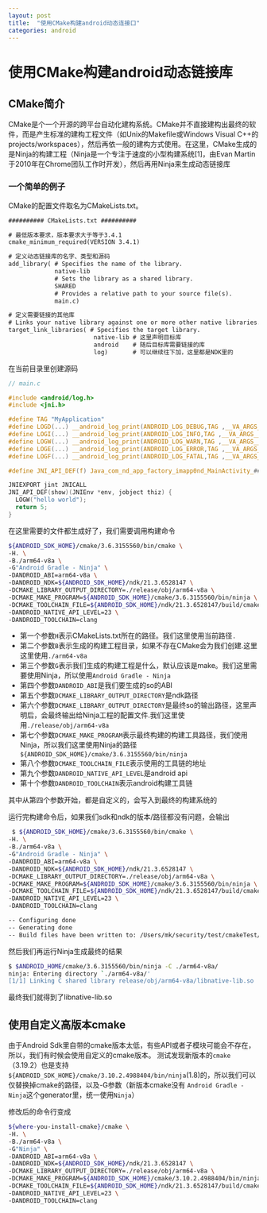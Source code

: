 ```yaml
---
layout: post
title:  "使用CMake构建android动态连接口"
categories: android
---
```

# 使用CMake构建android动态链接库
## CMake简介
CMake是个一个开源的跨平台自动化建构系统。CMake并不直接建构出最终的软件，而是产生标准的建构工程文件（如Unix的Makefile或Windows Visual C++的projects/workspaces），然后再依一般的建构方式使用。在这里，CMake生成的是Ninja的构建工程（Ninja是一个专注于速度的小型构建系统[1]，由Evan Martin于2010年在Chrome团队工作时开发），然后再用Ninja来生成动态链接库

### 一个简单的例子
CMake的配置文件取名为CMakeLists.txt。
```txt
########## CMakeLists.txt ##########

# 最低版本要求，版本要求大于等于3.4.1
cmake_minimum_required(VERSION 3.4.1)

# 定义动态链接库的名字、类型和源码
add_library( # Specifies the name of the library.
             native-lib
             # Sets the library as a shared library.
             SHARED
             # Provides a relative path to your source file(s).
             main.c)

# 定义需要链接的其他库
# Links your native library against one or more other native libraries.
target_link_libraries( # Specifies the target library.
                        native-lib # 这里声明目标库
                        android    # 随后目标库需要链接的库
                        log)       # 可以继续往下加，这里都是NDK里的

```

在当前目录里创建源码
```c
// main.c

#include <android/log.h>
#include <jni.h>

#define TAG "MyApplication"
#define LOGD(...) __android_log_print(ANDROID_LOG_DEBUG,TAG ,__VA_ARGS__)
#define LOGI(...) __android_log_print(ANDROID_LOG_INFO,TAG ,__VA_ARGS__)
#define LOGW(...) __android_log_print(ANDROID_LOG_WARN,TAG ,__VA_ARGS__)
#define LOGE(...) __android_log_print(ANDROID_LOG_ERROR,TAG ,__VA_ARGS__)
#define LOGF(...) __android_log_print(ANDROID_LOG_FATAL,TAG ,__VA_ARGS__)

#define JNI_API_DEF(f) Java_com_nd_app_factory_imapp0nd_MainActivity_##f

JNIEXPORT jint JNICALL
JNI_API_DEF(show)(JNIEnv *env, jobject thiz) {
  LOGW("hello world");
  return 5;
}

```

在这里需要的文件都生成好了，我们需要调用构建命令
```bash
${ANDROID_SDK_HOME}/cmake/3.6.3155560/bin/cmake \
-H. \
-B./arm64-v8a \
-G"Android Gradle - Ninja" \
-DANDROID_ABI=arm64-v8a \
-DANDROID_NDK=${ANDROID_SDK_HOME}/ndk/21.3.6528147 \
-DCMAKE_LIBRARY_OUTPUT_DIRECTORY=./release/obj/arm64-v8a \
-DCMAKE_MAKE_PROGRAM=${ANDROID_SDK_HOME}/cmake/3.6.3155560/bin/ninja \
-DCMAKE_TOOLCHAIN_FILE=${ANDROID_SDK_HOME}/ndk/21.3.6528147/build/cmake/android.toolchain.cmake \
-DANDROID_NATIVE_API_LEVEL=23 \
-DANDROID_TOOLCHAIN=clang
```
- 第一个参数`H`表示CMakeLists.txt所在的路径。我们这里使用当前路径`.`
- 第二个参数`B`表示生成的构建工程目录，如果不存在CMake会为我们创建.这里这里使用`./arm64-v8a`
- 第三个参数`G`表示我们生成的构建工程是什么，默认应该是make。我们这里需要使用Ninja，所以使用`Android Gradle - Ninja`
- 第四个参数`DANDROID_ABI`是我们要生成的so的ABI
- 第五个参数`DCMAKE_LIBRARY_OUTPUT_DIRECTORY`是ndk路径
- 第六个参数`DCMAKE_LIBRARY_OUTPUT_DIRECTORY`是最终so的输出路径，这里声明后，会最终输出给Ninja工程的配置文件.我们这里使用`./release/obj/arm64-v8a`
- 第七个参数`DCMAKE_MAKE_PROGRAM`表示最终构建的构建工具路径，我们使用Ninja，所以我们这里使用Ninja的路径`${ANDROID_SDK_HOME}/cmake/3.6.3155560/bin/ninja`
- 第八个参数`DCMAKE_TOOLCHAIN_FILE`表示使用的工具链的地址
- 第九个参数`DANDROID_NATIVE_API_LEVEL`是android api
- 第十个参数`DANDROID_TOOLCHAIN`表示android构建工具链

其中从第四个参数开始，都是自定义的，会写入到最终的构建系统的

运行完构建命令后，如果我们sdk和ndk的版本/路径都没有问题，会输出
```bash
 $ ${ANDROID_SDK_HOME}/cmake/3.6.3155560/bin/cmake \
-H. \
-B./arm64-v8a \
-G"Android Gradle - Ninja" \
-DANDROID_ABI=arm64-v8a \
-DANDROID_NDK=${ANDROID_SDK_HOME}/ndk/21.3.6528147 \
-DCMAKE_LIBRARY_OUTPUT_DIRECTORY=./release/obj/arm64-v8a \
-DCMAKE_MAKE_PROGRAM=${ANDROID_SDK_HOME}/cmake/3.6.3155560/bin/ninja \
-DCMAKE_TOOLCHAIN_FILE=${ANDROID_SDK_HOME}/ndk/21.3.6528147/build/cmake/android.toolchain.cmake \
-DANDROID_NATIVE_API_LEVEL=23 \
-DANDROID_TOOLCHAIN=clang

-- Configuring done
-- Generating done
-- Build files have been written to: /Users/mk/security/test/cmakeTest/arm64-v8a
```

然后我们再运行Ninja生成最终的结果
```bash
$ $ANDROID_HOME/cmake/3.6.3155560/bin/ninja -C ./arm64-v8a/
ninja: Entering directory `./arm64-v8a/'
[1/1] Linking C shared library release/obj/arm64-v8a/libnative-lib.so
```

最终我们就得到了libnative-lib.so

## 使用自定义高版本cmake
由于Android Sdk里自带的cmake版本太低，有些API或者子模块可能会不存在，所以，我们有时候会使用自定义的cmake版本。
测试发现新版本的`cmake`（3.19.2）也是支持`${ANDROID_SDK_HOME}/cmake/3.10.2.4988404/bin/ninja`(1.8)的，所以我们可以仅替换掉cmake的路径，以及-G参数（新版本cmake没有 `Android Gradle - Ninja`这个generator里，统一使用`Ninja`）

修改后的命令行变成
```bash
${where-you-install-cmake}/cmake \
-H. \
-B./arm64-v8a \
-G"Ninja" \
-DANDROID_ABI=arm64-v8a \
-DANDROID_NDK=${ANDROID_SDK_HOME}/ndk/21.3.6528147 \
-DCMAKE_LIBRARY_OUTPUT_DIRECTORY=./release/obj/arm64-v8a \
-DCMAKE_MAKE_PROGRAM=${ANDROID_SDK_HOME}/cmake/3.10.2.4988404/bin/ninja \
-DCMAKE_TOOLCHAIN_FILE=${ANDROID_SDK_HOME}/ndk/21.3.6528147/build/cmake/android.toolchain.cmake \
-DANDROID_NATIVE_API_LEVEL=23 \
-DANDROID_TOOLCHAIN=clang
```
